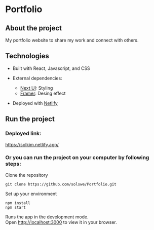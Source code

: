 # Portfolio

## About the project

My portfolio website to share my work and connect with others.

## Technologies

* Built with
React, Javascript, and CSS

* External dependencies:
    * [Next UI](https://nextui.org/): Styling
    * [Framer](https://www.framer.com/motion/): Desing effect

* Deployed with [Netlify](https://www.netlify.com/)


## Run the project

### Deployed link:
<https://solkim.netlify.app/>

### Or you can run the project on your computer by following steps:

Clone the repository

```
git clone https://github.com/solswe/Portfolio.git
```

Set up your environment
```
npm install
npm start
```
Runs the app in the development mode.\
Open [http://localhost:3000](http://localhost:3000) to view it in your browser.
